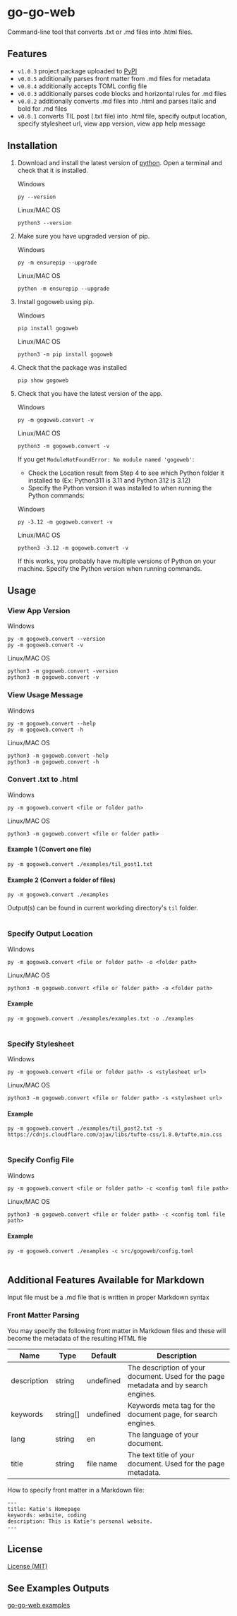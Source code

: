 # go-go-web

Command-line tool that converts .txt or .md files into .html files.

## Features

- `v1.0.3` project package uploaded to [PyPI](https://pypi.org/project/gogoweb/)
- `v0.0.5` additionally parses front matter from .md files for metadata
- `v0.0.4` additionally accepts TOML config file
- `v0.0.3` additionally parses code blocks and horizontal rules for .md files
- `v0.0.2` additionally converts .md files into .html and parses italic and bold for .md files
- `v0.0.1` converts TIL post (.txt file) into .html file, specify output location, specify stylesheet url, view app version, view app help message

## Installation

1. Download and install the latest version of [python](https://www.python.org/downloads/). Open a terminal and check that it is installed.

   Windows
   ```
   py --version
   ```

   Linux/MAC OS
   ```
   python3 --version
   ```

2. Make sure you have upgraded version of pip.

   Windows
   ```
   py -m ensurepip --upgrade
   ```

   Linux/MAC OS
   ```
   python -m ensurepip --upgrade
   ```

3. Install gogoweb using pip.

   Windows
   ```
   pip install gogoweb
   ```

   Linux/MAC OS
   ```
   python3 -m pip install gogoweb
   ```

4. Check that the package was installed

   ```
   pip show gogoweb
   ```

5. Check that you have the latest version of the app.

   Windows
   ```
   py -m gogoweb.convert -v
   ```

   Linux/MAC OS
   ```
   python3 -m gogoweb.convert -v
   ```
   
   If you get `ModuleNotFoundError: No module named 'gogoweb'`:

   - Check the Location result from Step 4 to see which Python folder it installed to (Ex: Python311 is 3.11 and Python 312 is 3.12)
   - Specify the Python version it was installed to when running the Python commands:
  
   Windows
   ```
   py -3.12 -m gogoweb.convert -v
   ```

   Linux/MAC OS
   ```
   python3 -3.12 -m gogoweb.convert -v
   ```

   If this works, you probably have multiple versions of Python on your machine. Specify the Python version when running commands.

## Usage

### View App Version

   Windows
   ```
   py -m gogoweb.convert --version
   py -m gogoweb.convert -v
   ```

   Linux/MAC OS
   ```
   python3 -m gogoweb.convert -version
   python3 -m gogoweb.convert -v
   ```

### View Usage Message

   Windows
   ```
   py -m gogoweb.convert --help
   py -m gogoweb.convert -h
   ```

   Linux/MAC OS
   ```
   python3 -m gogoweb.convert -help
   python3 -m gogoweb.convert -h
   ```

### Convert .txt to .html

   Windows
   ```
   py -m gogoweb.convert <file or folder path>
   ```

   Linux/MAC OS
   ```
   python3 -m gogoweb.convert <file or folder path>
   ```

#### Example 1 (Convert one file)
`py -m gogoweb.convert ./examples/til_post1.txt`

#### Example 2 (Convert a folder of files)
`py -m gogoweb.convert ./examples`

Output(s) can be found in current workding directory's `til` folder.
</br></br>

### Specify Output Location

   Windows
   ```
   py -m gogoweb.convert <file or folder path> -o <folder path>
   ```

   Linux/MAC OS
   ```
   python3 -m gogoweb.convert <file or folder path> -o <folder path>
   ```

#### Example
`py -m gogoweb.convert ./examples/examples.txt -o ./examples`
</br></br>

### Specify Stylesheet

   Windows
   ```
   py -m gogoweb.convert <file or folder path> -s <stylesheet url>
   ```

   Linux/MAC OS
   ```
   python3 -m gogoweb.convert <file or folder path> -s <stylesheet url>
   ```

#### Example
`py -m gogoweb.convert ./examples/til_post2.txt -s https://cdnjs.cloudflare.com/ajax/libs/tufte-css/1.8.0/tufte.min.css`
</br></br>

### Specify Config File

   Windows
   ```
   py -m gogoweb.convert <file or folder path> -c <config toml file path>
   ```

   Linux/MAC OS
   ```
   python3 -m gogoweb.convert <file or folder path> -c <config toml file path>
   ```

#### Example
`py -m gogoweb.convert ./examples -c src/gogoweb/config.toml`
</br></br>

## Additional Features Available for Markdown

Input file must be a .md file that is written in proper Markdown syntax

### Front Matter Parsing

You may specify the following front matter in Markdown files and these will become the metadata of the resulting HTML file

| **Name**    | **Type** | **Default** | **Description**                                                                     |
|-------------|----------|-------------|-------------------------------------------------------------------------------------|
| description | string   | undefined   | The description of your document. Used for the page metadata and by search engines. |
| keywords    | string[] | undefined   | Keywords meta tag for the document page, for search engines.                        |
| lang        | string   | en          | The language of your document.                                                      |
| title       | string   | file name   | The text title of your document. Used for the page metadata.                        |

How to specify front matter in a Markdown file:

```
---
title: Katie's Homepage
keywords: website, coding
description: This is Katie's personal website.
---
```

## License

[License (MIT)](LICENSE.md)

## See Examples Outputs

[go-go-web examples](https://kliu57.github.io/gogoweb/)
